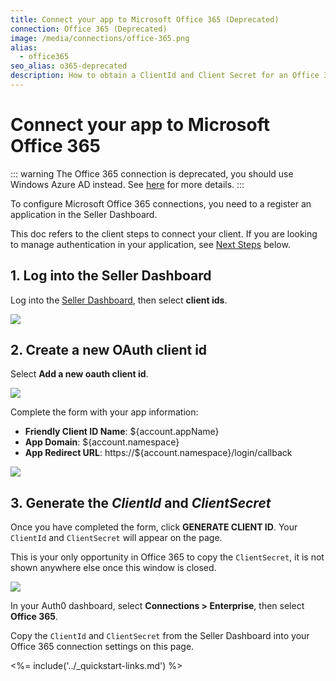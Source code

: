 ```yaml
---
title: Connect your app to Microsoft Office 365 (Deprecated)
connection: Office 365 (Deprecated)
image: /media/connections/office-365.png
alias:
  - office365
seo_alias: o365-deprecated
description: How to obtain a ClientId and Client Secret for an Office 365 connection.
---
```

# Connect your app to Microsoft Office 365

::: warning
The Office 365 connection is deprecated, you should use Windows Azure AD instead.
See [here](/office365-deprecated) for more details.
:::

To configure Microsoft Office 365 connections, you need to a register an application in the Seller Dashboard.

This doc refers to the client steps to connect your client. If you are looking to manage authentication in your application, see [Next Steps](#next-steps) below.

## 1. Log into the Seller Dashboard
Log into the [Seller Dashboard](https://sellerdashboard.microsoft.com), then select **client ids**.

![](/media/articles/connections/enterprise/o365-deprecated/o365-portal-1.png)

## 2. Create a new OAuth client id

Select **Add a new oauth client id**.

![](/media/articles/connections/enterprise/o365-deprecated/o365-portal-2.png)

Complete the form with your app information:

* **Friendly Client ID Name**: ${account.appName}
* **App Domain**: ${account.namespace}
* **App Redirect URL**: https://${account.namespace}/login/callback

![](/media/articles/connections/enterprise/o365-deprecated/o365-portal-3.png)

## 3. Generate the *ClientId* and *ClientSecret*

Once you have completed the form, click **GENERATE CLIENT ID**. Your `ClientId` and `ClientSecret` will appear on the page.

This is your only opportunity in Office 365 to copy the `ClientSecret`, it is not shown anywhere else once this window is closed.

![](/media/articles/connections/enterprise/o365-deprecated/o365-portal-4.png)

In your Auth0 dashboard, select **Connections > Enterprise**, then select **Office 365**.

Copy the `ClientId` and `ClientSecret` from the Seller Dashboard into your Office 365 connection settings on this page.

<%= include('../_quickstart-links.md') %>
